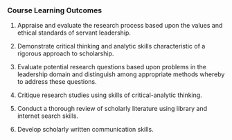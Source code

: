 ### Course Learning Outcomes

1. Appraise and evaluate the research process based upon the values and ethical standards of servant leadership.

2. Demonstrate critical thinking and analytic skills characteristic of a rigorous approach to scholarship.

3. Evaluate potential research questions based upon problems in the leadership domain and distinguish among appropriate methods whereby to address these questions.

4. Critique research studies using skills of critical-analytic thinking.

5. Conduct a thorough review of scholarly literature using library and internet search skills.

6. Develop scholarly written communication skills.  





